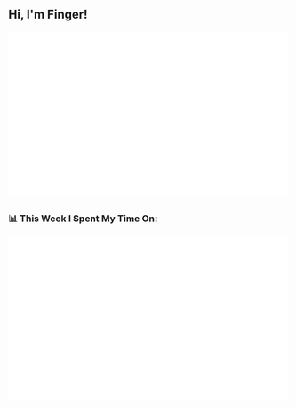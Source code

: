 <h2> Hi, I'm Finger!</h2>

<img align="right" src="https://raw.githubusercontent.com/spianmo/github-stats/master/generated/overview.svg#gh-light-mode-only">

<!-- <img align="right" height="160em" src="https://github-readme-stats-eight-theta.vercel.app/api/top-langs/?username=spianmo&layout=compact&langs_count=8&theme=algolia"/>	 -->
	
```go
package main

type Me struct {
	Name   string
	Job    string
	Code   string
	Skills string
}

func main() {
	me := &Me{
		Name:   "Finger",
		Job:    "Client-side Engineer",
		Code:   "Java and C++ and Others",
		Skills: "Android Security NLP ^o^",
	}
	_ = me
}
```


<h3>📊 This Week I Spent My Time On:</h3>
<img align='right' src="https://raw.githubusercontent.com/spianmo/github-stats/master/generated/languages.svg#gh-light-mode-only">

<!--START_SECTION:waka-->

```text
Java                   3 hrs 36 mins   ███████████▒░░░░░░░░░░░░░   45.36 %
Kotlin                 1 hr 31 mins    ████▓░░░░░░░░░░░░░░░░░░░░   19.13 %
Groovy                 43 mins         ██▒░░░░░░░░░░░░░░░░░░░░░░   09.21 %
XML                    42 mins         ██▒░░░░░░░░░░░░░░░░░░░░░░   08.89 %
Gradle                 32 mins         █▓░░░░░░░░░░░░░░░░░░░░░░░   06.89 %
C++                    23 mins         █▒░░░░░░░░░░░░░░░░░░░░░░░   04.87 %
```

<!--END_SECTION:waka-->
